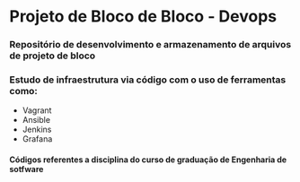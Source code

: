 # Projeto de Bloco de Bloco - Devops

### Repositório de desenvolvimento e armazenamento de arquivos de projeto de bloco
### Estudo de infraestrutura via código com o uso de ferramentas como:

* Vagrant
* Ansible
* Jenkins
* Grafana

#### Códigos referentes a disciplina do curso de graduação de Engenharia de sotfware
